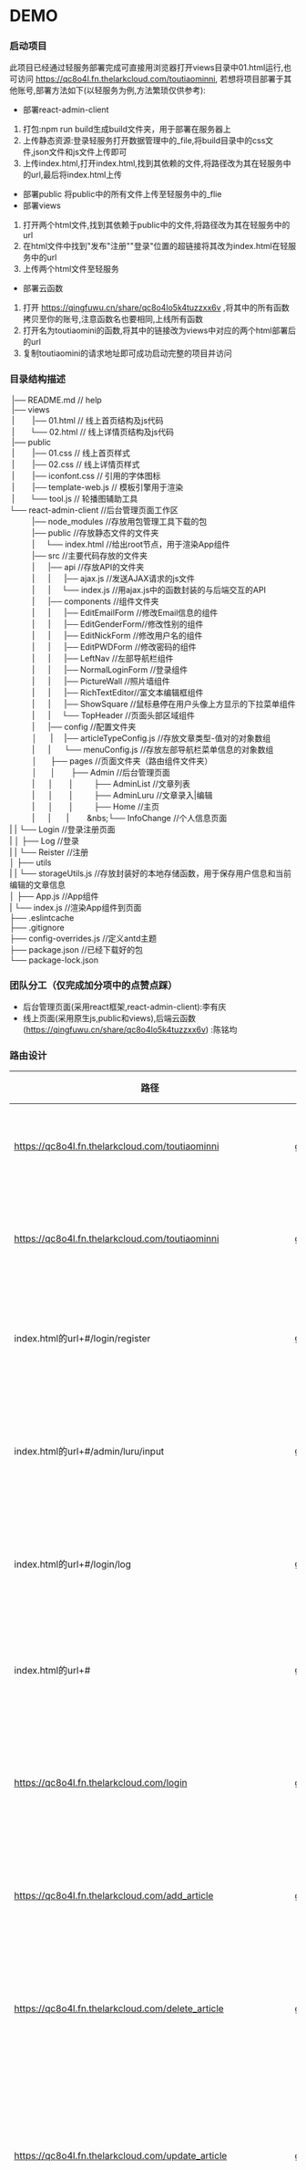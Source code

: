DEMO
===========================

### 启动项目
此项目已经通过轻服务部署完成可直接用浏览器打开views目录中01.html运行,也可访问 https://qc8o4l.fn.thelarkcloud.com/toutiaominni, 若想将项目部署于其他账号,部署方法如下(以轻服务为例,方法繁琐仅供参考):
- 部署react-admin-client
1. 打包:npm run build生成build文件夹，用于部署在服务器上
2. 上传静态资源:登录轻服务打开数据管理中的_file,将build目录中的css文件,json文件和js文件上传即可
3. 上传index.html,打开index.html,找到其依赖的文件,将路径改为其在轻服务中的url,最后将index.html上传
- 部署public
将public中的所有文件上传至轻服务中的_flie
- 部署views
1. 打开两个html文件,找到其依赖于public中的文件,将路径改为其在轻服务中的url
2. 在html文件中找到"发布"注册""登录"位置的超链接将其改为index.html在轻服务中的url
3. 上传两个html文件至轻服务
- 部署云函数
1. 打开 https://qingfuwu.cn/share/qc8o4lo5k4tuzzxx6v ,将其中的所有函数拷贝至你的账号,注意函数名也要相同,上线所有函数
2. 打开名为toutiaomini的函数,将其中的链接改为views中对应的两个html部署后的url
3. 复制toutiaomini的请求地址即可成功启动完整的项目并访问

### 目录结构描述

 &nbsp;|── README.md                   		 // help<Br/>
 &nbsp;|── views                      
 &nbsp;| &nbsp;&nbsp;&nbsp;&nbsp;&nbsp;&nbsp; |── 01.html					// 线上首页结构及js代码<Br/>
 &nbsp;| &nbsp;&nbsp;&nbsp;&nbsp;&nbsp;&nbsp;└── 02.html					// 线上详情页结构及js代码<Br/>
 &nbsp;|── public  
 &nbsp;| &nbsp;&nbsp;&nbsp;&nbsp;&nbsp;&nbsp; |── 01.css					// 线上首页样式<Br/>
 &nbsp;| &nbsp;&nbsp;&nbsp;&nbsp;&nbsp;&nbsp; |── 02.css					// 线上详情页样式<Br/>
 &nbsp;| &nbsp;&nbsp;&nbsp;&nbsp;&nbsp;&nbsp; |── iconfont.css			        // 引用的字体图标<Br/>
 &nbsp;| &nbsp;&nbsp;&nbsp;&nbsp;&nbsp;&nbsp; |── template-web.js			        // 模板引擎用于渲染<Br/>
 &nbsp;| &nbsp;&nbsp;&nbsp;&nbsp;&nbsp;&nbsp;└── tool.js					// 轮播图辅助工具<Br/>
└── react-admin-client				//后台管理页面工作区<Br/>
&nbsp;&nbsp;&nbsp;&nbsp;&nbsp;&nbsp;&nbsp;&nbsp;&nbsp;&nbsp;|── node_modules			//存放用包管理工具下载的包<Br/>
&nbsp;&nbsp;&nbsp;&nbsp;&nbsp;&nbsp;&nbsp;&nbsp;&nbsp;&nbsp;|── public					//存放静态文件的文件夹<Br/>
&nbsp;&nbsp;&nbsp;&nbsp;&nbsp;&nbsp;&nbsp;&nbsp;&nbsp;&nbsp;|&nbsp;&nbsp;&nbsp;&nbsp;&nbsp;└── index.html			//给出root节点，用于渲染App组件<Br/>
&nbsp;&nbsp;&nbsp;&nbsp;&nbsp;&nbsp;&nbsp;&nbsp;&nbsp;&nbsp;|── src						//主要代码存放的文件夹<Br/>
&nbsp;&nbsp;&nbsp;&nbsp;&nbsp;&nbsp;&nbsp;&nbsp;&nbsp;&nbsp;|&nbsp;&nbsp;&nbsp;&nbsp;&nbsp;&nbsp;|── api					//存放API的文件夹<Br/>
&nbsp;&nbsp;&nbsp;&nbsp;&nbsp;&nbsp;&nbsp;&nbsp;&nbsp;&nbsp;|&nbsp;&nbsp;&nbsp;&nbsp;&nbsp;&nbsp;|&nbsp;&nbsp;&nbsp;&nbsp;&nbsp;&nbsp;|── ajax.js //发送AJAX请求的js文件<Br/>
&nbsp;&nbsp;&nbsp;&nbsp;&nbsp;&nbsp;&nbsp;&nbsp;&nbsp;&nbsp;|&nbsp;&nbsp;&nbsp;&nbsp;&nbsp;&nbsp;|&nbsp;&nbsp;&nbsp;&nbsp;&nbsp;└── index.js //用ajax.js中的函数封装的与后端交互的API<Br/>
&nbsp;&nbsp;&nbsp;&nbsp;&nbsp;&nbsp;&nbsp;&nbsp;&nbsp;&nbsp;|&nbsp;&nbsp;&nbsp;&nbsp;&nbsp;&nbsp;|── components			//组件文件夹<Br/>
&nbsp;&nbsp;&nbsp;&nbsp;&nbsp;&nbsp;&nbsp;&nbsp;&nbsp;&nbsp;|&nbsp;&nbsp;&nbsp;&nbsp;&nbsp;&nbsp;|&nbsp;&nbsp;&nbsp;&nbsp;&nbsp;&nbsp;|── EditEmailForm	//修改Email信息的组件<Br/>
&nbsp;&nbsp;&nbsp;&nbsp;&nbsp;&nbsp;&nbsp;&nbsp;&nbsp;&nbsp;|&nbsp;&nbsp;&nbsp;&nbsp;&nbsp;&nbsp;|&nbsp;&nbsp;&nbsp;&nbsp;&nbsp;&nbsp;|── EditGenderForm//修改性别的组件<Br/>
&nbsp;&nbsp;&nbsp;&nbsp;&nbsp;&nbsp;&nbsp;&nbsp;&nbsp;&nbsp;|&nbsp;&nbsp;&nbsp;&nbsp;&nbsp;&nbsp;|&nbsp;&nbsp;&nbsp;&nbsp;&nbsp;&nbsp;|── EditNickForm	//修改用户名的组件<Br/>
&nbsp;&nbsp;&nbsp;&nbsp;&nbsp;&nbsp;&nbsp;&nbsp;&nbsp;&nbsp;|&nbsp;&nbsp;&nbsp;&nbsp;&nbsp;&nbsp;|&nbsp;&nbsp;&nbsp;&nbsp;&nbsp;&nbsp;|── EditPWDForm //修改密码的组件<Br/>
&nbsp;&nbsp;&nbsp;&nbsp;&nbsp;&nbsp;&nbsp;&nbsp;&nbsp;&nbsp;|&nbsp;&nbsp;&nbsp;&nbsp;&nbsp;&nbsp;|&nbsp;&nbsp;&nbsp;&nbsp;&nbsp;&nbsp;|── LeftNav //左部导航栏组件<Br/>
&nbsp;&nbsp;&nbsp;&nbsp;&nbsp;&nbsp;&nbsp;&nbsp;&nbsp;&nbsp;|&nbsp;&nbsp;&nbsp;&nbsp;&nbsp;&nbsp;|&nbsp;&nbsp;&nbsp;&nbsp;&nbsp;&nbsp;|── NormalLoginForm	//登录组件<Br/>
&nbsp;&nbsp;&nbsp;&nbsp;&nbsp;&nbsp;&nbsp;&nbsp;&nbsp;&nbsp;|&nbsp;&nbsp;&nbsp;&nbsp;&nbsp;&nbsp;|&nbsp;&nbsp;&nbsp;&nbsp;&nbsp;&nbsp;|── PictureWall		//照片墙组件<Br/>
&nbsp;&nbsp;&nbsp;&nbsp;&nbsp;&nbsp;&nbsp;&nbsp;&nbsp;&nbsp;|&nbsp;&nbsp;&nbsp;&nbsp;&nbsp;&nbsp;|&nbsp;&nbsp;&nbsp;&nbsp;&nbsp;&nbsp;|── RichTextEditor//富文本编辑框组件<Br/>
&nbsp;&nbsp;&nbsp;&nbsp;&nbsp;&nbsp;&nbsp;&nbsp;&nbsp;&nbsp;|&nbsp;&nbsp;&nbsp;&nbsp;&nbsp;&nbsp;|&nbsp;&nbsp;&nbsp;&nbsp;&nbsp;&nbsp;|── ShowSquare //鼠标悬停在用户头像上方显示的下拉菜单组件<Br/>
&nbsp;&nbsp;&nbsp;&nbsp;&nbsp;&nbsp;&nbsp;&nbsp;&nbsp;&nbsp;|&nbsp;&nbsp;&nbsp;&nbsp;&nbsp;&nbsp;|&nbsp;&nbsp;&nbsp;&nbsp;&nbsp;└── TopHeader //页面头部区域组件<Br/>
&nbsp;&nbsp;&nbsp;&nbsp;&nbsp;&nbsp;&nbsp;&nbsp;&nbsp;&nbsp;|&nbsp;&nbsp;&nbsp;&nbsp;&nbsp;&nbsp;|── config				//配置文件夹<Br/>
&nbsp;&nbsp;&nbsp;&nbsp;&nbsp;&nbsp;&nbsp;&nbsp;&nbsp;&nbsp;│&nbsp;&nbsp;&nbsp;&nbsp;&nbsp;&nbsp;|&nbsp;&nbsp;&nbsp;&nbsp;&nbsp;|── articleTypeConfig.js	//存放文章类型-值对的对象数组<Br/>
&nbsp;&nbsp;&nbsp;&nbsp;&nbsp;&nbsp;&nbsp;&nbsp;&nbsp;&nbsp;|&nbsp;&nbsp;&nbsp;&nbsp;&nbsp;&nbsp;|&nbsp;&nbsp;&nbsp;&nbsp;&nbsp;&nbsp;└── menuConfig.js			//存放左部导航栏菜单信息的对象数组<Br/>
&nbsp;&nbsp;&nbsp;&nbsp;&nbsp;&nbsp;&nbsp;&nbsp;&nbsp;&nbsp;│&nbsp;&nbsp;&nbsp;&nbsp;&nbsp;&nbsp;├── pages				//页面文件夹（路由组件文件夹）<Br/>
&nbsp;&nbsp;&nbsp;&nbsp;&nbsp;&nbsp;&nbsp;&nbsp;&nbsp;&nbsp;│&nbsp;&nbsp;&nbsp;&nbsp;&nbsp;&nbsp;│&nbsp;&nbsp;&nbsp;&nbsp;&nbsp;&nbsp;&nbsp;├── Admin			//后台管理页面<Br/>
&nbsp;&nbsp;&nbsp;&nbsp;&nbsp;&nbsp;&nbsp;&nbsp;&nbsp;&nbsp;|&nbsp;&nbsp;&nbsp;&nbsp;&nbsp;&nbsp;│&nbsp;&nbsp;&nbsp;&nbsp;&nbsp;&nbsp;&nbsp;│&nbsp;&nbsp;&nbsp;&nbsp;&nbsp;&nbsp;&nbsp;&nbsp;&nbsp;├── AdminList	//文章列表<Br/>
&nbsp;&nbsp;&nbsp;&nbsp;&nbsp;&nbsp;&nbsp;&nbsp;&nbsp;&nbsp;|&nbsp;&nbsp;&nbsp;&nbsp;&nbsp;&nbsp;│&nbsp;&nbsp;&nbsp;&nbsp;&nbsp;&nbsp;&nbsp;│&nbsp;&nbsp;&nbsp;&nbsp;&nbsp;&nbsp;&nbsp;&nbsp;&nbsp;├── AdminLuru	//文章录入|编辑<Br/>
&nbsp;&nbsp;&nbsp;&nbsp;&nbsp;&nbsp;&nbsp;&nbsp;&nbsp;&nbsp;|&nbsp;&nbsp;&nbsp;&nbsp;&nbsp;&nbsp;│&nbsp;&nbsp;&nbsp;&nbsp;&nbsp;&nbsp;&nbsp;│&nbsp;&nbsp;&nbsp;&nbsp;&nbsp;&nbsp;&nbsp;&nbsp;&nbsp;├── Home		//主页<Br/>
&nbsp;&nbsp;&nbsp;&nbsp;&nbsp;&nbsp;&nbsp;&nbsp;&nbsp;&nbsp;|&nbsp;&nbsp;&nbsp;&nbsp;&nbsp;&nbsp;|&nbsp;&nbsp;&nbsp;&nbsp;&nbsp;&nbsp;&nbsp;|&nbsp;&nbsp;&nbsp;&nbsp;&nbsp;&nbsp;&nbsp;&nbsp;&nbs;└── InfoChange	//个人信息页面<Br/>
	|	|   └── Login			//登录注册页面<Br/>
	|	│       ├── Log			//登录<Br/>
	|	|		└── Reister		//注册<Br/>
	│   ├── utils<Br/>
	|	|   └── storageUtils.js	//存放封装好的本地存储函数，用于保存用户信息和当前编辑的文章信息<Br/>
	│   ├── App.js				//App组件<Br/>
	|   └── index.js			//渲染App组件到页面<Br/>
	├── .eslintcache	<Br/>
	├── .gitignore<Br/>
	├── config-overrides.js		//定义antd主题<Br/>
	├── package.json			//已经下载好的包<Br/>
	└── package-lock.json<Br/>

### 团队分工（仅完成加分项中的点赞点踩）
- 后台管理页面(采用react框架,react-admin-client):李有庆
- 线上页面(采用原生js,public和views),后端云函数 (https://qingfuwu.cn/share/qc8o4lo5k4tuzzxx6v) :陈铭均

### 路由设计

| 路径      | 方法   | 参数               | 备注         |
| ------------------------- | ---- | -------  | ---------------------- | 
| https://qc8o4l.fn.thelarkcloud.com/toutiaominni				|get/post 	|											|获取线上首页						|
|https://qc8o4l.fn.thelarkcloud.com/toutiaominni				|get/post 	|article_id									|获取线上详情页					|
|index.html的url+#/login/register									|get/post 	|											|获取后台注册页					|
|index.html的url+#/admin/luru/input									|get/post 	|										   	|获取后台管理录入页				|
|index.html的url+#/login/log										|get/post 	|										   	|获取后台登录页					|
|index.html的url+#													|get/post 	|										   	|获取后台管理首页					|
|https://qc8o4l.fn.thelarkcloud.com/login						|get/post 	|nickname password							|处理添加登录请求					|
|https://qc8o4l.fn.thelarkcloud.com/add_article					|get/post 	|nickname title_name title_img content type	|处理添加文章请求					|
|https://qc8o4l.fn.thelarkcloud.com/delete_article				|get/post 	|article_id									|处理删除文章请求					|
|https://qc8o4l.fn.thelarkcloud.com/update_article				|get/post 	|article_id title_name title_img conten type|更新文章标题图片内容和类型		|
|https://qc8o4l.fn.thelarkcloud.com/update_article_status		|get/post 	|article_id	status							|更新文章状态						|
|https://qc8o4l.fn.thelarkcloud.com/update_article_goodandbad	|get/post 	|article_id	quality num username			|更新文章及用户的点赞点踩及关注量	|
|https://qc8o4l.fn.thelarkcloud.com/get_all_title				|get/post 	|type keywords								|按类型或关键字获取标题			|
|https://qc8o4l.fn.thelarkcloud.com/register				|get/post 	|nickname password email					|处理用户注册请求					|
|https://qc8o4l.fn.thelarkcloud.com/delete_user					|get/post 	|user_id									|处理删除用户请求				  	|
|https://qc8o4l.fn.thelarkcloud.com/update_user_nickname		|get/post 	|user_id user_nickname						|处理修改用户昵称请求				|
|https://qc8o4l.fn.thelarkcloud.com/update_user_avatar		|get/post 	|user_id user_avatar						|处理修改用户头像请求				|
|https://qc8o4l.fn.thelarkcloud.com/update_user_password		|get/post 	|user_id user_password						|处理修改用户密码请求				|
|https://qc8o4l.fn.thelarkcloud.com/update_user_email			|get/post 	|user_id user_email							|处理修改用户邮箱请求				|
|https://qc8o4l.fn.thelarkcloud.com/update_user_gender		|get/post 	|user_id user_gender						|处理修改用户性别请求	  			|
